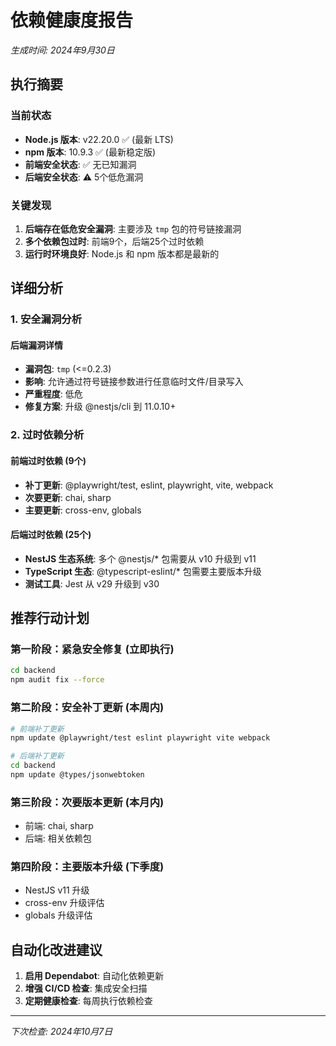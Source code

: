 # 依赖健康度报告

*生成时间: 2024年9月30日*

## 执行摘要

### 当前状态
- **Node.js 版本**: v22.20.0 ✅ (最新 LTS)
- **npm 版本**: 10.9.3 ✅ (最新稳定版)
- **前端安全状态**: ✅ 无已知漏洞
- **后端安全状态**: ⚠️ 5个低危漏洞

### 关键发现
1. **后端存在低危安全漏洞**: 主要涉及 `tmp` 包的符号链接漏洞
2. **多个依赖包过时**: 前端9个，后端25个过时依赖
3. **运行时环境良好**: Node.js 和 npm 版本都是最新的

## 详细分析

### 1. 安全漏洞分析

#### 后端漏洞详情
- **漏洞包**: `tmp` (<=0.2.3)
- **影响**: 允许通过符号链接参数进行任意临时文件/目录写入
- **严重程度**: 低危
- **修复方案**: 升级 @nestjs/cli 到 11.0.10+

### 2. 过时依赖分析

#### 前端过时依赖 (9个)
- **补丁更新**: @playwright/test, eslint, playwright, vite, webpack
- **次要更新**: chai, sharp
- **主要更新**: cross-env, globals

#### 后端过时依赖 (25个)
- **NestJS 生态系统**: 多个 @nestjs/* 包需要从 v10 升级到 v11
- **TypeScript 生态**: @typescript-eslint/* 包需要主要版本升级
- **测试工具**: Jest 从 v29 升级到 v30

## 推荐行动计划

### 第一阶段：紧急安全修复 (立即执行)
```bash
cd backend
npm audit fix --force
```

### 第二阶段：安全补丁更新 (本周内)
```bash
# 前端补丁更新
npm update @playwright/test eslint playwright vite webpack

# 后端补丁更新
cd backend
npm update @types/jsonwebtoken
```

### 第三阶段：次要版本更新 (本月内)
- 前端: chai, sharp
- 后端: 相关依赖包

### 第四阶段：主要版本升级 (下季度)
- NestJS v11 升级
- cross-env 升级评估
- globals 升级评估

## 自动化改进建议

1. **启用 Dependabot**: 自动化依赖更新
2. **增强 CI/CD 检查**: 集成安全扫描
3. **定期健康检查**: 每周执行依赖检查

---

*下次检查: 2024年10月7日*
